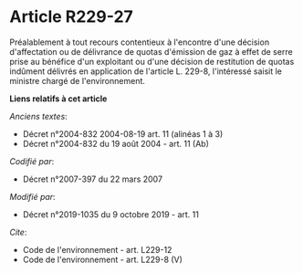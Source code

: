 # Article R229-27

Préalablement à tout recours contentieux à l'encontre d'une décision d'affectation ou de délivrance de quotas d'émission de
gaz à effet de serre prise au bénéfice d'un exploitant ou d'une décision de restitution de quotas indûment délivrés en
application de l'article L. 229-8, l'intéressé saisit le ministre chargé de l'environnement.

**Liens relatifs à cet article**

_Anciens textes_:

  - Décret n°2004-832 2004-08-19 art. 11 (alinéas 1 à 3)
  - Décret n°2004-832 du 19 août 2004 - art. 11 (Ab)

_Codifié par_:

  - Décret n°2007-397 du 22 mars 2007

_Modifié par_:

  - Décret n°2019-1035 du 9 octobre 2019 - art. 11

_Cite_:

  - Code de l'environnement - art. L229-12
  - Code de l'environnement - art. L229-8 (V)
